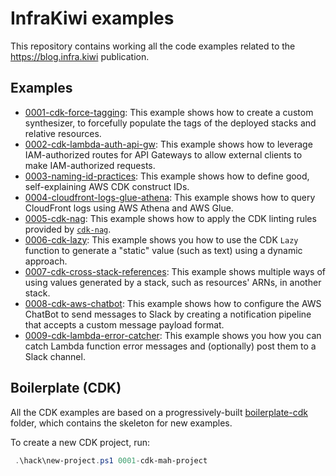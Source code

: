 # InfraKiwi examples

This repository contains working all the code examples related to the https://blog.infra.kiwi publication.

## Examples

* [0001-cdk-force-tagging](./0001-cdk-force-tagging): This example shows how to create a custom synthesizer, to forcefully populate the tags of the deployed stacks and relative resources.
* [0002-cdk-lambda-auth-api-gw](./0002-cdk-lambda-auth-api-gw): This example shows how to leverage IAM-authorized routes for API Gateways to allow external clients to make IAM-authorized requests.
* [0003-naming-id-practices](./0003-naming-id-practices): This example shows how to define good, self-explaining AWS CDK construct IDs.
* [0004-cloudfront-logs-glue-athena](./0004-cloudfront-logs-glue-athena): This example shows how to query CloudFront logs using AWS Athena and AWS Glue.
* [0005-cdk-nag](./0005-cdk-nag): This example shows how to apply the CDK linting rules provided by [`cdk-nag`](https://github.com/cdklabs/cdk-nag).
* [0006-cdk-lazy](./0006-cdk-lazy): This example shows you how to use the CDK `Lazy` function to generate a "static" value (such as text) using a dynamic approach.
* [0007-cdk-cross-stack-references](./0007-cdk-cross-stack-references): This example shows multiple ways of using values generated by a stack, such as resources' ARNs, in another stack.
* [0008-cdk-aws-chatbot](./0008-cdk-aws-chatbot): This example shows how to configure the AWS ChatBot to send messages to Slack by creating a notification pipeline that
  accepts a custom message payload format.
* [0009-cdk-lambda-error-catcher](./0009-cdk-lambda-error-catcher): This example shows you how you can catch Lambda function error messages and (optionally) post them to a Slack channel.

## Boilerplate (CDK)

All the CDK examples are based on a progressively-built [boilerplate-cdk](./boilerplate-cdk) folder, which contains the skeleton for new examples.

To create a new CDK project, run:

```powershell
 .\hack\new-project.ps1 0001-cdk-mah-project
```